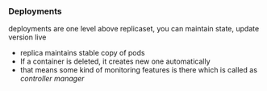 ### Deployments
deployments are one level above replicaset, you can maintain state, update version live

- replica maintains stable copy of pods
- If a container is deleted, it creates new one automatically
- that means some kind of monitoring features is there which is called as *controller manager*
